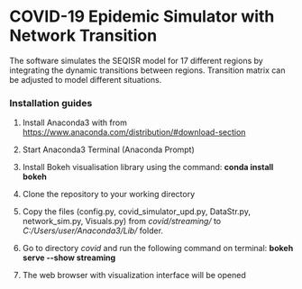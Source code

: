 # COVID-19 Epidemic Simulator with Network Transition

The software simulates the SEQISR model for 17 different regions by integrating the dynamic transitions between regions. 
Transition matrix can be adjusted to model different situations.


### Installation guides


1) Install Anaconda3 with from https://www.anaconda.com/distribution/#download-section

2) Start Anaconda3 Terminal (Anaconda Prompt)

3) Install Bokeh visualisation library using the command: **conda install bokeh**

4) Clone the repository to your working directory 

5) Copy the files (config.py, covid_simulator_upd.py, DataStr.py, network_sim.py, Visuals.py) from *covid/streaming/* to *C:/Users/user/Anaconda3/Lib/* folder.

6) Go to directory *covid* and run the following command on terminal: **bokeh serve --show streaming**

7) The web browser with visualization interface will be opened
